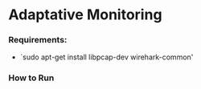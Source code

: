 # Adaptative Monitoring
### Requirements:
- `sudo apt-get install libpcap-dev wirehark-common'
### How to Run

